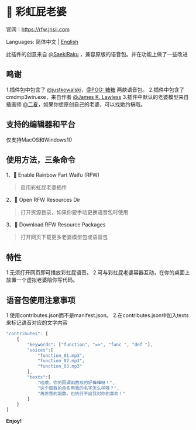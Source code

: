 # 🌈 彩虹屁老婆

官网：https://rfw.jnsii.com

Languages: 简体中文 | [English](./README.md)

此插件的创意来自 [@SaekiRaku](https://github.com/SaekiRaku/vscode-rainbow-fart) ，兼容原版的语音包。并在功能上做了一些改进

## 鸣谢

1.插件包中包含了 [@justkowalski](https://github.com/JustKowalski)，[@PGG: 糖糖](https://github.com/heixiaobai/rainbow-fart-voice-pack) 两款语音包。
2.插件中包含了cmdmp3win.exe，来自作者 [@James K. Lawless](http://jiml.us)
3.插件中默认的老婆模型来自插画师 [@二夏](https://erxia207.lofter.com)，如果你想原创自己的老婆，可以找她约稿哦。

## 支持的编辑器和平台

仅支持MacOS和Windows10

## 使用方法，三条命令

1、🌈 Enable Rainbow Fart Waifu (RFW)
> 启用彩虹屁老婆插件

2、🌈 Open RFW Resources Dir
> 打开资源目录，如果你要手动更换语音包时使用

3、🌈 Download RFW Resource Packages
> 打开网页下载更多老婆模型包或语音包

## 特性

1.无须打开网页即可播放彩虹屁语音。
2.可与彩虹屁老婆容器互动，在你的桌面上放置一个虚拟老婆陪你写代码。

## 语音包使用注意事项

1.使用contributes.json而不是manifest.json。
2.在contributes.json中加入texts来标记语音对应的文字内容
~~~~javascript
"contributes": [
    {
        "keywords": ["function", "=>", "func ", "def "],
        "voices":[
            "function_01.mp3",
            "function_02.mp3",
            "function_03.mp3"
        ],
        "texts":[
            "哇哦，你的回调函数写的好棒棒呀！",
            "这个函数的命名用我的名字怎么样呀？",
            "再厉害的函数，也执行不出我对你的喜欢！"
        ]
    }
]
~~~~


**Enjoy!**
